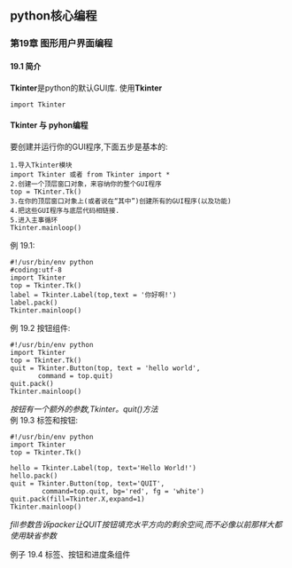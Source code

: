 ## python核心编程 ##
### 第19章 图形用户界面编程 ###
#### 19.1 简介 ####
**Tkinter**是python的默认GUI库.
使用**Tkinter**

    import Tkinter

#### Tkinter 与 pyhon编程 ####
要创建并运行你的GUI程序,下面五步是基本的:  

    1.导入Tkinter模块
    import Tkinter 或者 from Tkinter import *
    2.创建一个顶层窗口对象，来容纳你的整个GUI程序
    top = TKinter.Tk()
    3.在你的顶层窗口对象上(或者说在“其中”)创建所有的GUI程序(以及功能)
    4.把这些GUI程序与底层代码相链接.
    5.进入主事循环
    Tkinter.mainloop()

例 19.1:  

    #!/usr/bin/env python
    #coding:utf-8
    import Tkinter
    top = Tkinter.Tk()
    label = Tkinter.Label(top,text = '你好啊!')
    label.pack()
    Tkinter.mainloop()

例 19.2 按钮组件:

    #!/usr/bin/env python
    import Tkinter
    top = Tkinter.Tk()
    quit = Tkinter.Button(top, text = 'hello world',
           command = top.quit)
    quit.pack()
    Tkinter.mainloop()

_按钮有一个额外的参数,Tkinter。quit()方法_  
例 19.3 标签和按钮:  

    #!/usr/bin/env python
    import Tkinter
    top = Tkinter.Tk()
    
    hello = Tkinter.Label(top, text='Hello World!')
    hello.pack()
    quit = Tkinter.Button(top, text='QUIT',
            command=top.quit, bg='red', fg = 'white')
    quit.pack(fill=Tkinter.X,expand=1)
    Tkinter.mainloop()

_fill参数告诉packer让QUIT按钮填充水平方向的剩余空间,而不必像以前那样大都使用缺省参数_  

例子 19.4 标签、按钮和进度条组件
